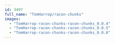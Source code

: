 ```yaml
---
id: 3497
full_name: "TomHarrop/racon-chunks"
images: 
  - "TomHarrop-racon-chunks-racon-chunks_0.0.4"
  - "TomHarrop-racon-chunks-racon-chunks_0.0.5"
  - "TomHarrop-racon-chunks-racon-chunks_0.0.6"
---
```

